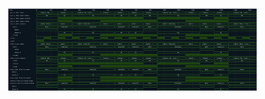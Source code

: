 

<p>
<svg viewBox="0 0 1750 580" xmlns="http://www.w3.org/2000/svg">
<defs>
<clipPath id="clip">
<rect height="580" width="1750" x="0" y="0"/>
</clipPath>
</defs>
<rect fill="#0B151D" height="580" stroke="darkblue" width="1750" x="0" y="0"/>
<line stroke="#333333" stroke-width="1" x1="200" x2="200" y1="0" y2="580"/>
<text clip-path="url(#clip)" dominant-baseline="middle" fill="#D4D4D4" font-family="monospace" font-size="10px" text-anchor="middle" x="200" y="10">
0
</text>
<line stroke="#333333" stroke-width="1" x1="300" x2="300" y1="0" y2="580"/>
<text clip-path="url(#clip)" dominant-baseline="middle" fill="#D4D4D4" font-family="monospace" font-size="10px" text-anchor="middle" x="300" y="10">
100
</text>
<line stroke="#333333" stroke-width="1" x1="400" x2="400" y1="0" y2="580"/>
<text clip-path="url(#clip)" dominant-baseline="middle" fill="#D4D4D4" font-family="monospace" font-size="10px" text-anchor="middle" x="400" y="10">
200
</text>
<line stroke="#333333" stroke-width="1" x1="500" x2="500" y1="0" y2="580"/>
<text clip-path="url(#clip)" dominant-baseline="middle" fill="#D4D4D4" font-family="monospace" font-size="10px" text-anchor="middle" x="500" y="10">
300
</text>
<line stroke="#333333" stroke-width="1" x1="600" x2="600" y1="0" y2="580"/>
<text clip-path="url(#clip)" dominant-baseline="middle" fill="#D4D4D4" font-family="monospace" font-size="10px" text-anchor="middle" x="600" y="10">
400
</text>
<line stroke="#333333" stroke-width="1" x1="700" x2="700" y1="0" y2="580"/>
<text clip-path="url(#clip)" dominant-baseline="middle" fill="#D4D4D4" font-family="monospace" font-size="10px" text-anchor="middle" x="700" y="10">
500
</text>
<line stroke="#333333" stroke-width="1" x1="800" x2="800" y1="0" y2="580"/>
<text clip-path="url(#clip)" dominant-baseline="middle" fill="#D4D4D4" font-family="monospace" font-size="10px" text-anchor="middle" x="800" y="10">
600
</text>
<line stroke="#333333" stroke-width="1" x1="900" x2="900" y1="0" y2="580"/>
<text clip-path="url(#clip)" dominant-baseline="middle" fill="#D4D4D4" font-family="monospace" font-size="10px" text-anchor="middle" x="900" y="10">
700
</text>
<line stroke="#333333" stroke-width="1" x1="1000" x2="1000" y1="0" y2="580"/>
<text clip-path="url(#clip)" dominant-baseline="middle" fill="#D4D4D4" font-family="monospace" font-size="10px" text-anchor="middle" x="1000" y="10">
800
</text>
<line stroke="#333333" stroke-width="1" x1="1100" x2="1100" y1="0" y2="580"/>
<text clip-path="url(#clip)" dominant-baseline="middle" fill="#D4D4D4" font-family="monospace" font-size="10px" text-anchor="middle" x="1100" y="10">
900
</text>
<line stroke="#333333" stroke-width="1" x1="1200" x2="1200" y1="0" y2="580"/>
<text clip-path="url(#clip)" dominant-baseline="middle" fill="#D4D4D4" font-family="monospace" font-size="10px" text-anchor="middle" x="1200" y="10">
1000
</text>
<line stroke="#333333" stroke-width="1" x1="1300" x2="1300" y1="0" y2="580"/>
<text clip-path="url(#clip)" dominant-baseline="middle" fill="#D4D4D4" font-family="monospace" font-size="10px" text-anchor="middle" x="1300" y="10">
1100
</text>
<line stroke="#333333" stroke-width="1" x1="1400" x2="1400" y1="0" y2="580"/>
<text clip-path="url(#clip)" dominant-baseline="middle" fill="#D4D4D4" font-family="monospace" font-size="10px" text-anchor="middle" x="1400" y="10">
1200
</text>
<line stroke="#333333" stroke-width="1" x1="1500" x2="1500" y1="0" y2="580"/>
<text clip-path="url(#clip)" dominant-baseline="middle" fill="#D4D4D4" font-family="monospace" font-size="10px" text-anchor="middle" x="1500" y="10">
1300
</text>
<line stroke="#333333" stroke-width="1" x1="1600" x2="1600" y1="0" y2="580"/>
<text clip-path="url(#clip)" dominant-baseline="middle" fill="#D4D4D4" font-family="monospace" font-size="10px" text-anchor="middle" x="1600" y="10">
1400
</text>
<line stroke="#333333" stroke-width="1" x1="1700" x2="1700" y1="0" y2="580"/>
<text clip-path="url(#clip)" dominant-baseline="middle" fill="#D4D4D4" font-family="monospace" font-size="10px" text-anchor="middle" x="1700" y="10">
1500
</text>
<text dominant-baseline="middle" fill="#D4D4D4" font-family="monospace" font-size="10px" text-anchor="start" x="3" y="10">
Time:
</text>
<text dominant-baseline="middle" fill="#D4D4D4" font-family="monospace" font-size="10px" text-anchor="start" x="3" xml:space="preserve" y="30">
.axi_2_rhdl.input
<title>top.axi_2_rhdl.input</title>
</text>
<path d="M 200 30 L 203 23 L 347 23 L 350 30 L 347 37 L 203 37 Z" fill="none" stroke="#56C126" stroke-width="1"/>
<text dominant-baseline="middle" fill="#D4D4D4" font-family="monospace" font-size="10px" text-anchor="middle" x="275" xml:space="preserve" y="30">
{tdata: 00, ...
<title>{tdata: 00, tvalid: 0, ready: 0}</title>
</text>
<path d="M 350 30 L 353 23 L 447 23 L 450 30 L 447 37 L 353 37 Z" fill="none" stroke="#56C126" stroke-width="1"/>
<text dominant-baseline="middle" fill="#D4D4D4" font-family="monospace" font-size="10px" text-anchor="middle" x="400" xml:space="preserve" y="30">
{tdata:...
<title>{tdata: 62, tvalid: 1, ready: 1}</title>
</text>
<path d="M 450 30 L 453 23 L 647 23 L 650 30 L 647 37 L 453 37 Z" fill="none" stroke="#56C126" stroke-width="1"/>
<text dominant-baseline="middle" fill="#D4D4D4" font-family="monospace" font-size="10px" text-anchor="middle" x="550" xml:space="preserve" y="30">
{tdata: 25, tvali...
<title>{tdata: 25, tvalid: 1, ready: 0}</title>
</text>
<path d="M 650 30 L 653 23 L 747 23 L 750 30 L 747 37 L 653 37 Z" fill="none" stroke="#56C126" stroke-width="1"/>
<text dominant-baseline="middle" fill="#D4D4D4" font-family="monospace" font-size="10px" text-anchor="middle" x="700" xml:space="preserve" y="30">
{tdata:...
<title>{tdata: 25, tvalid: 1, ready: 1}</title>
</text>
<path d="M 750 30 L 753 23 L 847 23 L 850 30 L 847 37 L 753 37 Z" fill="none" stroke="#56C126" stroke-width="1"/>
<text dominant-baseline="middle" fill="#D4D4D4" font-family="monospace" font-size="10px" text-anchor="middle" x="800" xml:space="preserve" y="30">
{tdata:...
<title>{tdata: 66, tvalid: 1, ready: 1}</title>
</text>
<path d="M 850 30 L 853 23 L 947 23 L 950 30 L 947 37 L 853 37 Z" fill="none" stroke="#56C126" stroke-width="1"/>
<text dominant-baseline="middle" fill="#D4D4D4" font-family="monospace" font-size="10px" text-anchor="middle" x="900" xml:space="preserve" y="30">
{tdata:...
<title>{tdata: 52, tvalid: 1, ready: 1}</title>
</text>
<path d="M 950 30 L 953 23 L 1047 23 L 1050 30 L 1047 37 L 953 37 Z" fill="none" stroke="#56C126" stroke-width="1"/>
<text dominant-baseline="middle" fill="#D4D4D4" font-family="monospace" font-size="10px" text-anchor="middle" x="1000" xml:space="preserve" y="30">
{tdata:...
<title>{tdata: 00, tvalid: 0, ready: 1}</title>
</text>
<path d="M 1050 30 L 1053 23 L 1247 23 L 1250 30 L 1247 37 L 1053 37 Z" fill="none" stroke="#56C126" stroke-width="1"/>
<text dominant-baseline="middle" fill="#D4D4D4" font-family="monospace" font-size="10px" text-anchor="middle" x="1150" xml:space="preserve" y="30">
{tdata: 8a, tvali...
<title>{tdata: 8a, tvalid: 1, ready: 0}</title>
</text>
<path d="M 1250 30 L 1253 23 L 1347 23 L 1350 30 L 1347 37 L 1253 37 Z" fill="none" stroke="#56C126" stroke-width="1"/>
<text dominant-baseline="middle" fill="#D4D4D4" font-family="monospace" font-size="10px" text-anchor="middle" x="1300" xml:space="preserve" y="30">
{tdata:...
<title>{tdata: 8a, tvalid: 1, ready: 1}</title>
</text>
<path d="M 1350 30 L 1353 23 L 1447 23 L 1450 30 L 1447 37 L 1353 37 Z" fill="none" stroke="#56C126" stroke-width="1"/>
<text dominant-baseline="middle" fill="#D4D4D4" font-family="monospace" font-size="10px" text-anchor="middle" x="1400" xml:space="preserve" y="30">
{tdata:...
<title>{tdata: 00, tvalid: 0, ready: 1}</title>
</text>
<path d="M 1450 30 L 1453 23 L 1547 23 L 1550 30 L 1547 37 L 1453 37 Z" fill="none" stroke="#56C126" stroke-width="1"/>
<text dominant-baseline="middle" fill="#D4D4D4" font-family="monospace" font-size="10px" text-anchor="middle" x="1500" xml:space="preserve" y="30">
{tdata:...
<title>{tdata: 11, tvalid: 1, ready: 1}</title>
</text>
<path d="M 1550 30 L 1553 23 L 1747 23 L 1750 30 L 1747 37 L 1553 37 Z" fill="none" stroke="#56C126" stroke-width="1"/>
<text dominant-baseline="middle" fill="#D4D4D4" font-family="monospace" font-size="10px" text-anchor="middle" x="1650" xml:space="preserve" y="30">
{tdata: 00, tvali...
<title>{tdata: 00, tvalid: 0, ready: 0}</title>
</text>
<text dominant-baseline="middle" fill="#D4D4D4" font-family="monospace" font-size="10px" text-anchor="start" x="3" xml:space="preserve" y="50">
.axi_2_rhdl.input.tdata
<title>top.axi_2_rhdl.input.tdata</title>
</text>
<path d="M 200 50 L 203 43 L 347 43 L 350 50 L 347 57 L 203 57 Z" fill="none" stroke="#56C126" stroke-width="1"/>
<text dominant-baseline="middle" fill="#D4D4D4" font-family="monospace" font-size="10px" text-anchor="middle" x="275" xml:space="preserve" y="50">
00
<title>00</title>
</text>
<path d="M 350 50 L 353 43 L 447 43 L 450 50 L 447 57 L 353 57 Z" fill="none" stroke="#56C126" stroke-width="1"/>
<text dominant-baseline="middle" fill="#D4D4D4" font-family="monospace" font-size="10px" text-anchor="middle" x="400" xml:space="preserve" y="50">
62
<title>62</title>
</text>
<path d="M 450 50 L 453 43 L 747 43 L 750 50 L 747 57 L 453 57 Z" fill="none" stroke="#56C126" stroke-width="1"/>
<text dominant-baseline="middle" fill="#D4D4D4" font-family="monospace" font-size="10px" text-anchor="middle" x="600" xml:space="preserve" y="50">
25
<title>25</title>
</text>
<path d="M 750 50 L 753 43 L 847 43 L 850 50 L 847 57 L 753 57 Z" fill="none" stroke="#56C126" stroke-width="1"/>
<text dominant-baseline="middle" fill="#D4D4D4" font-family="monospace" font-size="10px" text-anchor="middle" x="800" xml:space="preserve" y="50">
66
<title>66</title>
</text>
<path d="M 850 50 L 853 43 L 947 43 L 950 50 L 947 57 L 853 57 Z" fill="none" stroke="#56C126" stroke-width="1"/>
<text dominant-baseline="middle" fill="#D4D4D4" font-family="monospace" font-size="10px" text-anchor="middle" x="900" xml:space="preserve" y="50">
52
<title>52</title>
</text>
<path d="M 950 50 L 953 43 L 1047 43 L 1050 50 L 1047 57 L 953 57 Z" fill="none" stroke="#56C126" stroke-width="1"/>
<text dominant-baseline="middle" fill="#D4D4D4" font-family="monospace" font-size="10px" text-anchor="middle" x="1000" xml:space="preserve" y="50">
00
<title>00</title>
</text>
<path d="M 1050 50 L 1053 43 L 1347 43 L 1350 50 L 1347 57 L 1053 57 Z" fill="none" stroke="#56C126" stroke-width="1"/>
<text dominant-baseline="middle" fill="#D4D4D4" font-family="monospace" font-size="10px" text-anchor="middle" x="1200" xml:space="preserve" y="50">
8a
<title>8a</title>
</text>
<path d="M 1350 50 L 1353 43 L 1447 43 L 1450 50 L 1447 57 L 1353 57 Z" fill="none" stroke="#56C126" stroke-width="1"/>
<text dominant-baseline="middle" fill="#D4D4D4" font-family="monospace" font-size="10px" text-anchor="middle" x="1400" xml:space="preserve" y="50">
00
<title>00</title>
</text>
<path d="M 1450 50 L 1453 43 L 1547 43 L 1550 50 L 1547 57 L 1453 57 Z" fill="none" stroke="#56C126" stroke-width="1"/>
<text dominant-baseline="middle" fill="#D4D4D4" font-family="monospace" font-size="10px" text-anchor="middle" x="1500" xml:space="preserve" y="50">
11
<title>11</title>
</text>
<path d="M 1550 50 L 1553 43 L 1747 43 L 1750 50 L 1747 57 L 1553 57 Z" fill="none" stroke="#56C126" stroke-width="1"/>
<text dominant-baseline="middle" fill="#D4D4D4" font-family="monospace" font-size="10px" text-anchor="middle" x="1650" xml:space="preserve" y="50">
00
<title>00</title>
</text>
<text dominant-baseline="middle" fill="#D4D4D4" font-family="monospace" font-size="10px" text-anchor="start" x="3" xml:space="preserve" y="70">
.axi_2_rhdl.input.tvalid
<title>top.axi_2_rhdl.input.tvalid</title>
</text>
<path d="M 200 70 L 200 77 L 350 77 L 350 70" fill="none" stroke="#56C126" stroke-width="1"/>
<rect fill="#1C400C" height="14" stroke="none" width="598" x="351" y="63"/>
<path d="M 350 70 L 350 63 L 950 63 L 950 70" fill="none" stroke="#56C126" stroke-width="1"/>
<path d="M 950 70 L 950 77 L 1050 77 L 1050 70" fill="none" stroke="#56C126" stroke-width="1"/>
<rect fill="#1C400C" height="14" stroke="none" width="298" x="1051" y="63"/>
<path d="M 1050 70 L 1050 63 L 1350 63 L 1350 70" fill="none" stroke="#56C126" stroke-width="1"/>
<path d="M 1350 70 L 1350 77 L 1450 77 L 1450 70" fill="none" stroke="#56C126" stroke-width="1"/>
<rect fill="#1C400C" height="14" stroke="none" width="98" x="1451" y="63"/>
<path d="M 1450 70 L 1450 63 L 1550 63 L 1550 70" fill="none" stroke="#56C126" stroke-width="1"/>
<path d="M 1550 70 L 1550 77 L 1750 77 L 1750 70" fill="none" stroke="#56C126" stroke-width="1"/>
<text dominant-baseline="middle" fill="#D4D4D4" font-family="monospace" font-size="10px" text-anchor="start" x="3" xml:space="preserve" y="90">
.axi_2_rhdl.input.ready
<title>top.axi_2_rhdl.input.ready</title>
</text>
<path d="M 200 90 L 200 97 L 350 97 L 350 90" fill="none" stroke="#56C126" stroke-width="1"/>
<rect fill="#1C400C" height="14" stroke="none" width="98" x="351" y="83"/>
<path d="M 350 90 L 350 83 L 450 83 L 450 90" fill="none" stroke="#56C126" stroke-width="1"/>
<path d="M 450 90 L 450 97 L 650 97 L 650 90" fill="none" stroke="#56C126" stroke-width="1"/>
<rect fill="#1C400C" height="14" stroke="none" width="398" x="651" y="83"/>
<path d="M 650 90 L 650 83 L 1050 83 L 1050 90" fill="none" stroke="#56C126" stroke-width="1"/>
<path d="M 1050 90 L 1050 97 L 1250 97 L 1250 90" fill="none" stroke="#56C126" stroke-width="1"/>
<rect fill="#1C400C" height="14" stroke="none" width="298" x="1251" y="83"/>
<path d="M 1250 90 L 1250 83 L 1550 83 L 1550 90" fill="none" stroke="#56C126" stroke-width="1"/>
<path d="M 1550 90 L 1550 97 L 1750 97 L 1750 90" fill="none" stroke="#56C126" stroke-width="1"/>
<text dominant-baseline="middle" fill="#D4D4D4" font-family="monospace" font-size="10px" text-anchor="start" x="3" xml:space="preserve" y="110">
.axi_2_rhdl.outputs
<title>top.axi_2_rhdl.outputs</title>
</text>
<path d="M 200 110 L 203 103 L 347 103 L 350 110 L 347 117 L 203 117 Z" fill="none" stroke="#56C126" stroke-width="1"/>
<text dominant-baseline="middle" fill="#D4D4D4" font-family="monospace" font-size="10px" text-anchor="middle" x="275" xml:space="preserve" y="110">
{data: None,...
<title>{data: None, tready: 0}</title>
</text>
<path d="M 350 110 L 353 103 L 447 103 L 450 110 L 447 117 L 353 117 Z" fill="none" stroke="#56C126" stroke-width="1"/>
<text dominant-baseline="middle" fill="#D4D4D4" font-family="monospace" font-size="10px" text-anchor="middle" x="400" xml:space="preserve" y="110">
{data: ...
<title>{data: Some(62), tready: 1}</title>
</text>
<path d="M 450 110 L 453 103 L 647 103 L 650 110 L 647 117 L 453 117 Z" fill="none" stroke="#56C126" stroke-width="1"/>
<text dominant-baseline="middle" fill="#D4D4D4" font-family="monospace" font-size="10px" text-anchor="middle" x="550" xml:space="preserve" y="110">
{data: Some(25), ...
<title>{data: Some(25), tready: 0}</title>
</text>
<path d="M 650 110 L 653 103 L 747 103 L 750 110 L 747 117 L 653 117 Z" fill="none" stroke="#56C126" stroke-width="1"/>
<text dominant-baseline="middle" fill="#D4D4D4" font-family="monospace" font-size="10px" text-anchor="middle" x="700" xml:space="preserve" y="110">
{data: ...
<title>{data: Some(25), tready: 1}</title>
</text>
<path d="M 750 110 L 753 103 L 847 103 L 850 110 L 847 117 L 753 117 Z" fill="none" stroke="#56C126" stroke-width="1"/>
<text dominant-baseline="middle" fill="#D4D4D4" font-family="monospace" font-size="10px" text-anchor="middle" x="800" xml:space="preserve" y="110">
{data: ...
<title>{data: Some(66), tready: 1}</title>
</text>
<path d="M 850 110 L 853 103 L 947 103 L 950 110 L 947 117 L 853 117 Z" fill="none" stroke="#56C126" stroke-width="1"/>
<text dominant-baseline="middle" fill="#D4D4D4" font-family="monospace" font-size="10px" text-anchor="middle" x="900" xml:space="preserve" y="110">
{data: ...
<title>{data: Some(52), tready: 1}</title>
</text>
<path d="M 950 110 L 953 103 L 1047 103 L 1050 110 L 1047 117 L 953 117 Z" fill="none" stroke="#56C126" stroke-width="1"/>
<text dominant-baseline="middle" fill="#D4D4D4" font-family="monospace" font-size="10px" text-anchor="middle" x="1000" xml:space="preserve" y="110">
{data: ...
<title>{data: None, tready: 1}</title>
</text>
<path d="M 1050 110 L 1053 103 L 1247 103 L 1250 110 L 1247 117 L 1053 117 Z" fill="none" stroke="#56C126" stroke-width="1"/>
<text dominant-baseline="middle" fill="#D4D4D4" font-family="monospace" font-size="10px" text-anchor="middle" x="1150" xml:space="preserve" y="110">
{data: Some(8a), ...
<title>{data: Some(8a), tready: 0}</title>
</text>
<path d="M 1250 110 L 1253 103 L 1347 103 L 1350 110 L 1347 117 L 1253 117 Z" fill="none" stroke="#56C126" stroke-width="1"/>
<text dominant-baseline="middle" fill="#D4D4D4" font-family="monospace" font-size="10px" text-anchor="middle" x="1300" xml:space="preserve" y="110">
{data: ...
<title>{data: Some(8a), tready: 1}</title>
</text>
<path d="M 1350 110 L 1353 103 L 1447 103 L 1450 110 L 1447 117 L 1353 117 Z" fill="none" stroke="#56C126" stroke-width="1"/>
<text dominant-baseline="middle" fill="#D4D4D4" font-family="monospace" font-size="10px" text-anchor="middle" x="1400" xml:space="preserve" y="110">
{data: ...
<title>{data: None, tready: 1}</title>
</text>
<path d="M 1450 110 L 1453 103 L 1547 103 L 1550 110 L 1547 117 L 1453 117 Z" fill="none" stroke="#56C126" stroke-width="1"/>
<text dominant-baseline="middle" fill="#D4D4D4" font-family="monospace" font-size="10px" text-anchor="middle" x="1500" xml:space="preserve" y="110">
{data: ...
<title>{data: Some(11), tready: 1}</title>
</text>
<path d="M 1550 110 L 1553 103 L 1747 103 L 1750 110 L 1747 117 L 1553 117 Z" fill="none" stroke="#56C126" stroke-width="1"/>
<text dominant-baseline="middle" fill="#D4D4D4" font-family="monospace" font-size="10px" text-anchor="middle" x="1650" xml:space="preserve" y="110">
{data: None, trea...
<title>{data: None, tready: 0}</title>
</text>
<text dominant-baseline="middle" fill="#D4D4D4" font-family="monospace" font-size="10px" text-anchor="start" x="3" xml:space="preserve" y="130">
   .data
<title>top.axi_2_rhdl.outputs.data</title>
</text>
<path d="M 200 130 L 203 123 L 347 123 L 350 130 L 347 137 L 203 137 Z" fill="none" stroke="#56C126" stroke-width="1"/>
<text dominant-baseline="middle" fill="#D4D4D4" font-family="monospace" font-size="10px" text-anchor="middle" x="275" xml:space="preserve" y="130">
None
<title>None</title>
</text>
<path d="M 350 130 L 353 123 L 447 123 L 450 130 L 447 137 L 353 137 Z" fill="none" stroke="#56C126" stroke-width="1"/>
<text dominant-baseline="middle" fill="#D4D4D4" font-family="monospace" font-size="10px" text-anchor="middle" x="400" xml:space="preserve" y="130">
Some(62)
<title>Some(62)</title>
</text>
<path d="M 450 130 L 453 123 L 747 123 L 750 130 L 747 137 L 453 137 Z" fill="none" stroke="#56C126" stroke-width="1"/>
<text dominant-baseline="middle" fill="#D4D4D4" font-family="monospace" font-size="10px" text-anchor="middle" x="600" xml:space="preserve" y="130">
Some(25)
<title>Some(25)</title>
</text>
<path d="M 750 130 L 753 123 L 847 123 L 850 130 L 847 137 L 753 137 Z" fill="none" stroke="#56C126" stroke-width="1"/>
<text dominant-baseline="middle" fill="#D4D4D4" font-family="monospace" font-size="10px" text-anchor="middle" x="800" xml:space="preserve" y="130">
Some(66)
<title>Some(66)</title>
</text>
<path d="M 850 130 L 853 123 L 947 123 L 950 130 L 947 137 L 853 137 Z" fill="none" stroke="#56C126" stroke-width="1"/>
<text dominant-baseline="middle" fill="#D4D4D4" font-family="monospace" font-size="10px" text-anchor="middle" x="900" xml:space="preserve" y="130">
Some(52)
<title>Some(52)</title>
</text>
<path d="M 950 130 L 953 123 L 1047 123 L 1050 130 L 1047 137 L 953 137 Z" fill="none" stroke="#56C126" stroke-width="1"/>
<text dominant-baseline="middle" fill="#D4D4D4" font-family="monospace" font-size="10px" text-anchor="middle" x="1000" xml:space="preserve" y="130">
None
<title>None</title>
</text>
<path d="M 1050 130 L 1053 123 L 1347 123 L 1350 130 L 1347 137 L 1053 137 Z" fill="none" stroke="#56C126" stroke-width="1"/>
<text dominant-baseline="middle" fill="#D4D4D4" font-family="monospace" font-size="10px" text-anchor="middle" x="1200" xml:space="preserve" y="130">
Some(8a)
<title>Some(8a)</title>
</text>
<path d="M 1350 130 L 1353 123 L 1447 123 L 1450 130 L 1447 137 L 1353 137 Z" fill="none" stroke="#56C126" stroke-width="1"/>
<text dominant-baseline="middle" fill="#D4D4D4" font-family="monospace" font-size="10px" text-anchor="middle" x="1400" xml:space="preserve" y="130">
None
<title>None</title>
</text>
<path d="M 1450 130 L 1453 123 L 1547 123 L 1550 130 L 1547 137 L 1453 137 Z" fill="none" stroke="#56C126" stroke-width="1"/>
<text dominant-baseline="middle" fill="#D4D4D4" font-family="monospace" font-size="10px" text-anchor="middle" x="1500" xml:space="preserve" y="130">
Some(11)
<title>Some(11)</title>
</text>
<path d="M 1550 130 L 1553 123 L 1747 123 L 1750 130 L 1747 137 L 1553 137 Z" fill="none" stroke="#56C126" stroke-width="1"/>
<text dominant-baseline="middle" fill="#D4D4D4" font-family="monospace" font-size="10px" text-anchor="middle" x="1650" xml:space="preserve" y="130">
None
<title>None</title>
</text>
<text dominant-baseline="middle" fill="#D4D4D4" font-family="monospace" font-size="10px" text-anchor="start" x="3" xml:space="preserve" y="150">
      #None
<title>top.axi_2_rhdl.outputs.data#None</title>
</text>
<path d="M 200 150 L 203 143 L 347 143 L 350 150 L 347 157 L 203 157 Z" fill="none" stroke="#56C126" stroke-width="1"/>
<text dominant-baseline="middle" fill="#D4D4D4" font-family="monospace" font-size="10px" text-anchor="middle" x="275" xml:space="preserve" y="150">

<title></title>
</text>
<path d="M 950 150 L 953 143 L 1047 143 L 1050 150 L 1047 157 L 953 157 Z" fill="none" stroke="#56C126" stroke-width="1"/>
<text dominant-baseline="middle" fill="#D4D4D4" font-family="monospace" font-size="10px" text-anchor="middle" x="1000" xml:space="preserve" y="150">

<title></title>
</text>
<path d="M 1350 150 L 1353 143 L 1447 143 L 1450 150 L 1447 157 L 1353 157 Z" fill="none" stroke="#56C126" stroke-width="1"/>
<text dominant-baseline="middle" fill="#D4D4D4" font-family="monospace" font-size="10px" text-anchor="middle" x="1400" xml:space="preserve" y="150">

<title></title>
</text>
<path d="M 1550 150 L 1553 143 L 1747 143 L 1750 150 L 1747 157 L 1553 157 Z" fill="none" stroke="#56C126" stroke-width="1"/>
<text dominant-baseline="middle" fill="#D4D4D4" font-family="monospace" font-size="10px" text-anchor="middle" x="1650" xml:space="preserve" y="150">

<title></title>
</text>
<text dominant-baseline="middle" fill="#D4D4D4" font-family="monospace" font-size="10px" text-anchor="start" x="3" xml:space="preserve" y="170">
      #Some.0
<title>top.axi_2_rhdl.outputs.data#Some.0</title>
</text>
<path d="M 350 170 L 353 163 L 447 163 L 450 170 L 447 177 L 353 177 Z" fill="none" stroke="#56C126" stroke-width="1"/>
<text dominant-baseline="middle" fill="#D4D4D4" font-family="monospace" font-size="10px" text-anchor="middle" x="400" xml:space="preserve" y="170">
62
<title>62</title>
</text>
<path d="M 450 170 L 453 163 L 747 163 L 750 170 L 747 177 L 453 177 Z" fill="none" stroke="#56C126" stroke-width="1"/>
<text dominant-baseline="middle" fill="#D4D4D4" font-family="monospace" font-size="10px" text-anchor="middle" x="600" xml:space="preserve" y="170">
25
<title>25</title>
</text>
<path d="M 750 170 L 753 163 L 847 163 L 850 170 L 847 177 L 753 177 Z" fill="none" stroke="#56C126" stroke-width="1"/>
<text dominant-baseline="middle" fill="#D4D4D4" font-family="monospace" font-size="10px" text-anchor="middle" x="800" xml:space="preserve" y="170">
66
<title>66</title>
</text>
<path d="M 850 170 L 853 163 L 947 163 L 950 170 L 947 177 L 853 177 Z" fill="none" stroke="#56C126" stroke-width="1"/>
<text dominant-baseline="middle" fill="#D4D4D4" font-family="monospace" font-size="10px" text-anchor="middle" x="900" xml:space="preserve" y="170">
52
<title>52</title>
</text>
<path d="M 1050 170 L 1053 163 L 1347 163 L 1350 170 L 1347 177 L 1053 177 Z" fill="none" stroke="#56C126" stroke-width="1"/>
<text dominant-baseline="middle" fill="#D4D4D4" font-family="monospace" font-size="10px" text-anchor="middle" x="1200" xml:space="preserve" y="170">
8a
<title>8a</title>
</text>
<path d="M 1450 170 L 1453 163 L 1547 163 L 1550 170 L 1547 177 L 1453 177 Z" fill="none" stroke="#56C126" stroke-width="1"/>
<text dominant-baseline="middle" fill="#D4D4D4" font-family="monospace" font-size="10px" text-anchor="middle" x="1500" xml:space="preserve" y="170">
11
<title>11</title>
</text>
<text dominant-baseline="middle" fill="#D4D4D4" font-family="monospace" font-size="10px" text-anchor="start" x="3" xml:space="preserve" y="190">
   .tready
<title>top.axi_2_rhdl.outputs.tready</title>
</text>
<path d="M 200 190 L 200 197 L 350 197 L 350 190" fill="none" stroke="#56C126" stroke-width="1"/>
<rect fill="#1C400C" height="14" stroke="none" width="98" x="351" y="183"/>
<path d="M 350 190 L 350 183 L 450 183 L 450 190" fill="none" stroke="#56C126" stroke-width="1"/>
<path d="M 450 190 L 450 197 L 650 197 L 650 190" fill="none" stroke="#56C126" stroke-width="1"/>
<rect fill="#1C400C" height="14" stroke="none" width="398" x="651" y="183"/>
<path d="M 650 190 L 650 183 L 1050 183 L 1050 190" fill="none" stroke="#56C126" stroke-width="1"/>
<path d="M 1050 190 L 1050 197 L 1250 197 L 1250 190" fill="none" stroke="#56C126" stroke-width="1"/>
<rect fill="#1C400C" height="14" stroke="none" width="298" x="1251" y="183"/>
<path d="M 1250 190 L 1250 183 L 1550 183 L 1550 190" fill="none" stroke="#56C126" stroke-width="1"/>
<path d="M 1550 190 L 1550 197 L 1750 197 L 1750 190" fill="none" stroke="#56C126" stroke-width="1"/>
<text dominant-baseline="middle" fill="#D4D4D4" font-family="monospace" font-size="10px" text-anchor="start" x="3" xml:space="preserve" y="210">
.clock
<title>top.clock</title>
</text>
<path d="M 200 210 L 200 217 L 250 217 L 250 210" fill="none" stroke="#56C126" stroke-width="1"/>
<rect fill="#1C400C" height="14" stroke="none" width="48" x="251" y="203"/>
<path d="M 250 210 L 250 203 L 300 203 L 300 210" fill="none" stroke="#56C126" stroke-width="1"/>
<path d="M 300 210 L 300 217 L 350 217 L 350 210" fill="none" stroke="#56C126" stroke-width="1"/>
<rect fill="#1C400C" height="14" stroke="none" width="48" x="351" y="203"/>
<path d="M 350 210 L 350 203 L 400 203 L 400 210" fill="none" stroke="#56C126" stroke-width="1"/>
<path d="M 400 210 L 400 217 L 450 217 L 450 210" fill="none" stroke="#56C126" stroke-width="1"/>
<rect fill="#1C400C" height="14" stroke="none" width="48" x="451" y="203"/>
<path d="M 450 210 L 450 203 L 500 203 L 500 210" fill="none" stroke="#56C126" stroke-width="1"/>
<path d="M 500 210 L 500 217 L 550 217 L 550 210" fill="none" stroke="#56C126" stroke-width="1"/>
<rect fill="#1C400C" height="14" stroke="none" width="48" x="551" y="203"/>
<path d="M 550 210 L 550 203 L 600 203 L 600 210" fill="none" stroke="#56C126" stroke-width="1"/>
<path d="M 600 210 L 600 217 L 650 217 L 650 210" fill="none" stroke="#56C126" stroke-width="1"/>
<rect fill="#1C400C" height="14" stroke="none" width="48" x="651" y="203"/>
<path d="M 650 210 L 650 203 L 700 203 L 700 210" fill="none" stroke="#56C126" stroke-width="1"/>
<path d="M 700 210 L 700 217 L 750 217 L 750 210" fill="none" stroke="#56C126" stroke-width="1"/>
<rect fill="#1C400C" height="14" stroke="none" width="48" x="751" y="203"/>
<path d="M 750 210 L 750 203 L 800 203 L 800 210" fill="none" stroke="#56C126" stroke-width="1"/>
<path d="M 800 210 L 800 217 L 850 217 L 850 210" fill="none" stroke="#56C126" stroke-width="1"/>
<rect fill="#1C400C" height="14" stroke="none" width="48" x="851" y="203"/>
<path d="M 850 210 L 850 203 L 900 203 L 900 210" fill="none" stroke="#56C126" stroke-width="1"/>
<path d="M 900 210 L 900 217 L 950 217 L 950 210" fill="none" stroke="#56C126" stroke-width="1"/>
<rect fill="#1C400C" height="14" stroke="none" width="48" x="951" y="203"/>
<path d="M 950 210 L 950 203 L 1000 203 L 1000 210" fill="none" stroke="#56C126" stroke-width="1"/>
<path d="M 1000 210 L 1000 217 L 1050 217 L 1050 210" fill="none" stroke="#56C126" stroke-width="1"/>
<rect fill="#1C400C" height="14" stroke="none" width="48" x="1051" y="203"/>
<path d="M 1050 210 L 1050 203 L 1100 203 L 1100 210" fill="none" stroke="#56C126" stroke-width="1"/>
<path d="M 1100 210 L 1100 217 L 1150 217 L 1150 210" fill="none" stroke="#56C126" stroke-width="1"/>
<rect fill="#1C400C" height="14" stroke="none" width="48" x="1151" y="203"/>
<path d="M 1150 210 L 1150 203 L 1200 203 L 1200 210" fill="none" stroke="#56C126" stroke-width="1"/>
<path d="M 1200 210 L 1200 217 L 1250 217 L 1250 210" fill="none" stroke="#56C126" stroke-width="1"/>
<rect fill="#1C400C" height="14" stroke="none" width="48" x="1251" y="203"/>
<path d="M 1250 210 L 1250 203 L 1300 203 L 1300 210" fill="none" stroke="#56C126" stroke-width="1"/>
<path d="M 1300 210 L 1300 217 L 1350 217 L 1350 210" fill="none" stroke="#56C126" stroke-width="1"/>
<rect fill="#1C400C" height="14" stroke="none" width="48" x="1351" y="203"/>
<path d="M 1350 210 L 1350 203 L 1400 203 L 1400 210" fill="none" stroke="#56C126" stroke-width="1"/>
<path d="M 1400 210 L 1400 217 L 1450 217 L 1450 210" fill="none" stroke="#56C126" stroke-width="1"/>
<rect fill="#1C400C" height="14" stroke="none" width="48" x="1451" y="203"/>
<path d="M 1450 210 L 1450 203 L 1500 203 L 1500 210" fill="none" stroke="#56C126" stroke-width="1"/>
<path d="M 1500 210 L 1500 217 L 1550 217 L 1550 210" fill="none" stroke="#56C126" stroke-width="1"/>
<rect fill="#1C400C" height="14" stroke="none" width="48" x="1551" y="203"/>
<path d="M 1550 210 L 1550 203 L 1600 203 L 1600 210" fill="none" stroke="#56C126" stroke-width="1"/>
<path d="M 1600 210 L 1600 217 L 1650 217 L 1650 210" fill="none" stroke="#56C126" stroke-width="1"/>
<rect fill="#1C400C" height="14" stroke="none" width="48" x="1651" y="203"/>
<path d="M 1650 210 L 1650 203 L 1700 203 L 1700 210" fill="none" stroke="#56C126" stroke-width="1"/>
<path d="M 1700 210 L 1700 217 L 1750 217 L 1750 210" fill="none" stroke="#56C126" stroke-width="1"/>
<text dominant-baseline="middle" fill="#D4D4D4" font-family="monospace" font-size="10px" text-anchor="start" x="3" xml:space="preserve" y="230">
.reset
<title>top.reset</title>
</text>
<rect fill="#1C400C" height="14" stroke="none" width="49" x="201" y="223"/>
<path d="M 200 230 L 200 223 L 251 223 L 251 230" fill="none" stroke="#56C126" stroke-width="1"/>
<path d="M 251 230 L 251 237 L 1750 237 L 1750 230" fill="none" stroke="#56C126" stroke-width="1"/>
<text dominant-baseline="middle" fill="#D4D4D4" font-family="monospace" font-size="10px" text-anchor="start" x="3" xml:space="preserve" y="250">
.rhdl_2_axi.input
<title>top.rhdl_2_axi.input</title>
</text>
<path d="M 200 250 L 203 243 L 347 243 L 350 250 L 347 257 L 203 257 Z" fill="none" stroke="#56C126" stroke-width="1"/>
<text dominant-baseline="middle" fill="#D4D4D4" font-family="monospace" font-size="10px" text-anchor="middle" x="275" xml:space="preserve" y="250">
{data: None,...
<title>{data: None, tready: 0}</title>
</text>
<path d="M 350 250 L 353 243 L 447 243 L 450 250 L 447 257 L 353 257 Z" fill="none" stroke="#56C126" stroke-width="1"/>
<text dominant-baseline="middle" fill="#D4D4D4" font-family="monospace" font-size="10px" text-anchor="middle" x="400" xml:space="preserve" y="250">
{data: ...
<title>{data: Some(62), tready: 1}</title>
</text>
<path d="M 450 250 L 453 243 L 647 243 L 650 250 L 647 257 L 453 257 Z" fill="none" stroke="#56C126" stroke-width="1"/>
<text dominant-baseline="middle" fill="#D4D4D4" font-family="monospace" font-size="10px" text-anchor="middle" x="550" xml:space="preserve" y="250">
{data: Some(25), ...
<title>{data: Some(25), tready: 0}</title>
</text>
<path d="M 650 250 L 653 243 L 747 243 L 750 250 L 747 257 L 653 257 Z" fill="none" stroke="#56C126" stroke-width="1"/>
<text dominant-baseline="middle" fill="#D4D4D4" font-family="monospace" font-size="10px" text-anchor="middle" x="700" xml:space="preserve" y="250">
{data: ...
<title>{data: Some(25), tready: 1}</title>
</text>
<path d="M 750 250 L 753 243 L 847 243 L 850 250 L 847 257 L 753 257 Z" fill="none" stroke="#56C126" stroke-width="1"/>
<text dominant-baseline="middle" fill="#D4D4D4" font-family="monospace" font-size="10px" text-anchor="middle" x="800" xml:space="preserve" y="250">
{data: ...
<title>{data: Some(66), tready: 1}</title>
</text>
<path d="M 850 250 L 853 243 L 947 243 L 950 250 L 947 257 L 853 257 Z" fill="none" stroke="#56C126" stroke-width="1"/>
<text dominant-baseline="middle" fill="#D4D4D4" font-family="monospace" font-size="10px" text-anchor="middle" x="900" xml:space="preserve" y="250">
{data: ...
<title>{data: Some(52), tready: 1}</title>
</text>
<path d="M 950 250 L 953 243 L 1047 243 L 1050 250 L 1047 257 L 953 257 Z" fill="none" stroke="#56C126" stroke-width="1"/>
<text dominant-baseline="middle" fill="#D4D4D4" font-family="monospace" font-size="10px" text-anchor="middle" x="1000" xml:space="preserve" y="250">
{data: ...
<title>{data: None, tready: 1}</title>
</text>
<path d="M 1050 250 L 1053 243 L 1247 243 L 1250 250 L 1247 257 L 1053 257 Z" fill="none" stroke="#56C126" stroke-width="1"/>
<text dominant-baseline="middle" fill="#D4D4D4" font-family="monospace" font-size="10px" text-anchor="middle" x="1150" xml:space="preserve" y="250">
{data: Some(8a), ...
<title>{data: Some(8a), tready: 0}</title>
</text>
<path d="M 1250 250 L 1253 243 L 1347 243 L 1350 250 L 1347 257 L 1253 257 Z" fill="none" stroke="#56C126" stroke-width="1"/>
<text dominant-baseline="middle" fill="#D4D4D4" font-family="monospace" font-size="10px" text-anchor="middle" x="1300" xml:space="preserve" y="250">
{data: ...
<title>{data: Some(8a), tready: 1}</title>
</text>
<path d="M 1350 250 L 1353 243 L 1447 243 L 1450 250 L 1447 257 L 1353 257 Z" fill="none" stroke="#56C126" stroke-width="1"/>
<text dominant-baseline="middle" fill="#D4D4D4" font-family="monospace" font-size="10px" text-anchor="middle" x="1400" xml:space="preserve" y="250">
{data: ...
<title>{data: None, tready: 1}</title>
</text>
<path d="M 1450 250 L 1453 243 L 1547 243 L 1550 250 L 1547 257 L 1453 257 Z" fill="none" stroke="#56C126" stroke-width="1"/>
<text dominant-baseline="middle" fill="#D4D4D4" font-family="monospace" font-size="10px" text-anchor="middle" x="1500" xml:space="preserve" y="250">
{data: ...
<title>{data: Some(11), tready: 1}</title>
</text>
<path d="M 1550 250 L 1553 243 L 1747 243 L 1750 250 L 1747 257 L 1553 257 Z" fill="none" stroke="#56C126" stroke-width="1"/>
<text dominant-baseline="middle" fill="#D4D4D4" font-family="monospace" font-size="10px" text-anchor="middle" x="1650" xml:space="preserve" y="250">
{data: None, trea...
<title>{data: None, tready: 0}</title>
</text>
<text dominant-baseline="middle" fill="#D4D4D4" font-family="monospace" font-size="10px" text-anchor="start" x="3" xml:space="preserve" y="270">
   .data
<title>top.rhdl_2_axi.input.data</title>
</text>
<path d="M 200 270 L 203 263 L 347 263 L 350 270 L 347 277 L 203 277 Z" fill="none" stroke="#56C126" stroke-width="1"/>
<text dominant-baseline="middle" fill="#D4D4D4" font-family="monospace" font-size="10px" text-anchor="middle" x="275" xml:space="preserve" y="270">
None
<title>None</title>
</text>
<path d="M 350 270 L 353 263 L 447 263 L 450 270 L 447 277 L 353 277 Z" fill="none" stroke="#56C126" stroke-width="1"/>
<text dominant-baseline="middle" fill="#D4D4D4" font-family="monospace" font-size="10px" text-anchor="middle" x="400" xml:space="preserve" y="270">
Some(62)
<title>Some(62)</title>
</text>
<path d="M 450 270 L 453 263 L 747 263 L 750 270 L 747 277 L 453 277 Z" fill="none" stroke="#56C126" stroke-width="1"/>
<text dominant-baseline="middle" fill="#D4D4D4" font-family="monospace" font-size="10px" text-anchor="middle" x="600" xml:space="preserve" y="270">
Some(25)
<title>Some(25)</title>
</text>
<path d="M 750 270 L 753 263 L 847 263 L 850 270 L 847 277 L 753 277 Z" fill="none" stroke="#56C126" stroke-width="1"/>
<text dominant-baseline="middle" fill="#D4D4D4" font-family="monospace" font-size="10px" text-anchor="middle" x="800" xml:space="preserve" y="270">
Some(66)
<title>Some(66)</title>
</text>
<path d="M 850 270 L 853 263 L 947 263 L 950 270 L 947 277 L 853 277 Z" fill="none" stroke="#56C126" stroke-width="1"/>
<text dominant-baseline="middle" fill="#D4D4D4" font-family="monospace" font-size="10px" text-anchor="middle" x="900" xml:space="preserve" y="270">
Some(52)
<title>Some(52)</title>
</text>
<path d="M 950 270 L 953 263 L 1047 263 L 1050 270 L 1047 277 L 953 277 Z" fill="none" stroke="#56C126" stroke-width="1"/>
<text dominant-baseline="middle" fill="#D4D4D4" font-family="monospace" font-size="10px" text-anchor="middle" x="1000" xml:space="preserve" y="270">
None
<title>None</title>
</text>
<path d="M 1050 270 L 1053 263 L 1347 263 L 1350 270 L 1347 277 L 1053 277 Z" fill="none" stroke="#56C126" stroke-width="1"/>
<text dominant-baseline="middle" fill="#D4D4D4" font-family="monospace" font-size="10px" text-anchor="middle" x="1200" xml:space="preserve" y="270">
Some(8a)
<title>Some(8a)</title>
</text>
<path d="M 1350 270 L 1353 263 L 1447 263 L 1450 270 L 1447 277 L 1353 277 Z" fill="none" stroke="#56C126" stroke-width="1"/>
<text dominant-baseline="middle" fill="#D4D4D4" font-family="monospace" font-size="10px" text-anchor="middle" x="1400" xml:space="preserve" y="270">
None
<title>None</title>
</text>
<path d="M 1450 270 L 1453 263 L 1547 263 L 1550 270 L 1547 277 L 1453 277 Z" fill="none" stroke="#56C126" stroke-width="1"/>
<text dominant-baseline="middle" fill="#D4D4D4" font-family="monospace" font-size="10px" text-anchor="middle" x="1500" xml:space="preserve" y="270">
Some(11)
<title>Some(11)</title>
</text>
<path d="M 1550 270 L 1553 263 L 1747 263 L 1750 270 L 1747 277 L 1553 277 Z" fill="none" stroke="#56C126" stroke-width="1"/>
<text dominant-baseline="middle" fill="#D4D4D4" font-family="monospace" font-size="10px" text-anchor="middle" x="1650" xml:space="preserve" y="270">
None
<title>None</title>
</text>
<text dominant-baseline="middle" fill="#D4D4D4" font-family="monospace" font-size="10px" text-anchor="start" x="3" xml:space="preserve" y="290">
      #None
<title>top.rhdl_2_axi.input.data#None</title>
</text>
<path d="M 200 290 L 203 283 L 347 283 L 350 290 L 347 297 L 203 297 Z" fill="none" stroke="#56C126" stroke-width="1"/>
<text dominant-baseline="middle" fill="#D4D4D4" font-family="monospace" font-size="10px" text-anchor="middle" x="275" xml:space="preserve" y="290">

<title></title>
</text>
<path d="M 950 290 L 953 283 L 1047 283 L 1050 290 L 1047 297 L 953 297 Z" fill="none" stroke="#56C126" stroke-width="1"/>
<text dominant-baseline="middle" fill="#D4D4D4" font-family="monospace" font-size="10px" text-anchor="middle" x="1000" xml:space="preserve" y="290">

<title></title>
</text>
<path d="M 1350 290 L 1353 283 L 1447 283 L 1450 290 L 1447 297 L 1353 297 Z" fill="none" stroke="#56C126" stroke-width="1"/>
<text dominant-baseline="middle" fill="#D4D4D4" font-family="monospace" font-size="10px" text-anchor="middle" x="1400" xml:space="preserve" y="290">

<title></title>
</text>
<path d="M 1550 290 L 1553 283 L 1747 283 L 1750 290 L 1747 297 L 1553 297 Z" fill="none" stroke="#56C126" stroke-width="1"/>
<text dominant-baseline="middle" fill="#D4D4D4" font-family="monospace" font-size="10px" text-anchor="middle" x="1650" xml:space="preserve" y="290">

<title></title>
</text>
<text dominant-baseline="middle" fill="#D4D4D4" font-family="monospace" font-size="10px" text-anchor="start" x="3" xml:space="preserve" y="310">
      #Some.0
<title>top.rhdl_2_axi.input.data#Some.0</title>
</text>
<path d="M 350 310 L 353 303 L 447 303 L 450 310 L 447 317 L 353 317 Z" fill="none" stroke="#56C126" stroke-width="1"/>
<text dominant-baseline="middle" fill="#D4D4D4" font-family="monospace" font-size="10px" text-anchor="middle" x="400" xml:space="preserve" y="310">
62
<title>62</title>
</text>
<path d="M 450 310 L 453 303 L 747 303 L 750 310 L 747 317 L 453 317 Z" fill="none" stroke="#56C126" stroke-width="1"/>
<text dominant-baseline="middle" fill="#D4D4D4" font-family="monospace" font-size="10px" text-anchor="middle" x="600" xml:space="preserve" y="310">
25
<title>25</title>
</text>
<path d="M 750 310 L 753 303 L 847 303 L 850 310 L 847 317 L 753 317 Z" fill="none" stroke="#56C126" stroke-width="1"/>
<text dominant-baseline="middle" fill="#D4D4D4" font-family="monospace" font-size="10px" text-anchor="middle" x="800" xml:space="preserve" y="310">
66
<title>66</title>
</text>
<path d="M 850 310 L 853 303 L 947 303 L 950 310 L 947 317 L 853 317 Z" fill="none" stroke="#56C126" stroke-width="1"/>
<text dominant-baseline="middle" fill="#D4D4D4" font-family="monospace" font-size="10px" text-anchor="middle" x="900" xml:space="preserve" y="310">
52
<title>52</title>
</text>
<path d="M 1050 310 L 1053 303 L 1347 303 L 1350 310 L 1347 317 L 1053 317 Z" fill="none" stroke="#56C126" stroke-width="1"/>
<text dominant-baseline="middle" fill="#D4D4D4" font-family="monospace" font-size="10px" text-anchor="middle" x="1200" xml:space="preserve" y="310">
8a
<title>8a</title>
</text>
<path d="M 1450 310 L 1453 303 L 1547 303 L 1550 310 L 1547 317 L 1453 317 Z" fill="none" stroke="#56C126" stroke-width="1"/>
<text dominant-baseline="middle" fill="#D4D4D4" font-family="monospace" font-size="10px" text-anchor="middle" x="1500" xml:space="preserve" y="310">
11
<title>11</title>
</text>
<text dominant-baseline="middle" fill="#D4D4D4" font-family="monospace" font-size="10px" text-anchor="start" x="3" xml:space="preserve" y="330">
   .tready
<title>top.rhdl_2_axi.input.tready</title>
</text>
<path d="M 200 330 L 200 337 L 350 337 L 350 330" fill="none" stroke="#56C126" stroke-width="1"/>
<rect fill="#1C400C" height="14" stroke="none" width="98" x="351" y="323"/>
<path d="M 350 330 L 350 323 L 450 323 L 450 330" fill="none" stroke="#56C126" stroke-width="1"/>
<path d="M 450 330 L 450 337 L 650 337 L 650 330" fill="none" stroke="#56C126" stroke-width="1"/>
<rect fill="#1C400C" height="14" stroke="none" width="398" x="651" y="323"/>
<path d="M 650 330 L 650 323 L 1050 323 L 1050 330" fill="none" stroke="#56C126" stroke-width="1"/>
<path d="M 1050 330 L 1050 337 L 1250 337 L 1250 330" fill="none" stroke="#56C126" stroke-width="1"/>
<rect fill="#1C400C" height="14" stroke="none" width="298" x="1251" y="323"/>
<path d="M 1250 330 L 1250 323 L 1550 323 L 1550 330" fill="none" stroke="#56C126" stroke-width="1"/>
<path d="M 1550 330 L 1550 337 L 1750 337 L 1750 330" fill="none" stroke="#56C126" stroke-width="1"/>
<text dominant-baseline="middle" fill="#D4D4D4" font-family="monospace" font-size="10px" text-anchor="start" x="3" xml:space="preserve" y="350">
.rhdl_2_axi.outputs
<title>top.rhdl_2_axi.outputs</title>
</text>
<path d="M 200 350 L 203 343 L 347 343 L 350 350 L 347 357 L 203 357 Z" fill="none" stroke="#56C126" stroke-width="1"/>
<text dominant-baseline="middle" fill="#D4D4D4" font-family="monospace" font-size="10px" text-anchor="middle" x="275" xml:space="preserve" y="350">
{tdata: 00, ...
<title>{tdata: 00, tvalid: 0, ready: 0}</title>
</text>
<path d="M 350 350 L 353 343 L 447 343 L 450 350 L 447 357 L 353 357 Z" fill="none" stroke="#56C126" stroke-width="1"/>
<text dominant-baseline="middle" fill="#D4D4D4" font-family="monospace" font-size="10px" text-anchor="middle" x="400" xml:space="preserve" y="350">
{tdata:...
<title>{tdata: 62, tvalid: 1, ready: 1}</title>
</text>
<path d="M 450 350 L 453 343 L 647 343 L 650 350 L 647 357 L 453 357 Z" fill="none" stroke="#56C126" stroke-width="1"/>
<text dominant-baseline="middle" fill="#D4D4D4" font-family="monospace" font-size="10px" text-anchor="middle" x="550" xml:space="preserve" y="350">
{tdata: 25, tvali...
<title>{tdata: 25, tvalid: 1, ready: 0}</title>
</text>
<path d="M 650 350 L 653 343 L 747 343 L 750 350 L 747 357 L 653 357 Z" fill="none" stroke="#56C126" stroke-width="1"/>
<text dominant-baseline="middle" fill="#D4D4D4" font-family="monospace" font-size="10px" text-anchor="middle" x="700" xml:space="preserve" y="350">
{tdata:...
<title>{tdata: 25, tvalid: 1, ready: 1}</title>
</text>
<path d="M 750 350 L 753 343 L 847 343 L 850 350 L 847 357 L 753 357 Z" fill="none" stroke="#56C126" stroke-width="1"/>
<text dominant-baseline="middle" fill="#D4D4D4" font-family="monospace" font-size="10px" text-anchor="middle" x="800" xml:space="preserve" y="350">
{tdata:...
<title>{tdata: 66, tvalid: 1, ready: 1}</title>
</text>
<path d="M 850 350 L 853 343 L 947 343 L 950 350 L 947 357 L 853 357 Z" fill="none" stroke="#56C126" stroke-width="1"/>
<text dominant-baseline="middle" fill="#D4D4D4" font-family="monospace" font-size="10px" text-anchor="middle" x="900" xml:space="preserve" y="350">
{tdata:...
<title>{tdata: 52, tvalid: 1, ready: 1}</title>
</text>
<path d="M 950 350 L 953 343 L 1047 343 L 1050 350 L 1047 357 L 953 357 Z" fill="none" stroke="#56C126" stroke-width="1"/>
<text dominant-baseline="middle" fill="#D4D4D4" font-family="monospace" font-size="10px" text-anchor="middle" x="1000" xml:space="preserve" y="350">
{tdata:...
<title>{tdata: 00, tvalid: 0, ready: 1}</title>
</text>
<path d="M 1050 350 L 1053 343 L 1247 343 L 1250 350 L 1247 357 L 1053 357 Z" fill="none" stroke="#56C126" stroke-width="1"/>
<text dominant-baseline="middle" fill="#D4D4D4" font-family="monospace" font-size="10px" text-anchor="middle" x="1150" xml:space="preserve" y="350">
{tdata: 8a, tvali...
<title>{tdata: 8a, tvalid: 1, ready: 0}</title>
</text>
<path d="M 1250 350 L 1253 343 L 1347 343 L 1350 350 L 1347 357 L 1253 357 Z" fill="none" stroke="#56C126" stroke-width="1"/>
<text dominant-baseline="middle" fill="#D4D4D4" font-family="monospace" font-size="10px" text-anchor="middle" x="1300" xml:space="preserve" y="350">
{tdata:...
<title>{tdata: 8a, tvalid: 1, ready: 1}</title>
</text>
<path d="M 1350 350 L 1353 343 L 1447 343 L 1450 350 L 1447 357 L 1353 357 Z" fill="none" stroke="#56C126" stroke-width="1"/>
<text dominant-baseline="middle" fill="#D4D4D4" font-family="monospace" font-size="10px" text-anchor="middle" x="1400" xml:space="preserve" y="350">
{tdata:...
<title>{tdata: 00, tvalid: 0, ready: 1}</title>
</text>
<path d="M 1450 350 L 1453 343 L 1547 343 L 1550 350 L 1547 357 L 1453 357 Z" fill="none" stroke="#56C126" stroke-width="1"/>
<text dominant-baseline="middle" fill="#D4D4D4" font-family="monospace" font-size="10px" text-anchor="middle" x="1500" xml:space="preserve" y="350">
{tdata:...
<title>{tdata: 11, tvalid: 1, ready: 1}</title>
</text>
<path d="M 1550 350 L 1553 343 L 1747 343 L 1750 350 L 1747 357 L 1553 357 Z" fill="none" stroke="#56C126" stroke-width="1"/>
<text dominant-baseline="middle" fill="#D4D4D4" font-family="monospace" font-size="10px" text-anchor="middle" x="1650" xml:space="preserve" y="350">
{tdata: 00, tvali...
<title>{tdata: 00, tvalid: 0, ready: 0}</title>
</text>
<text dominant-baseline="middle" fill="#D4D4D4" font-family="monospace" font-size="10px" text-anchor="start" x="3" xml:space="preserve" y="370">
   .tdata
<title>top.rhdl_2_axi.outputs.tdata</title>
</text>
<path d="M 200 370 L 203 363 L 347 363 L 350 370 L 347 377 L 203 377 Z" fill="none" stroke="#56C126" stroke-width="1"/>
<text dominant-baseline="middle" fill="#D4D4D4" font-family="monospace" font-size="10px" text-anchor="middle" x="275" xml:space="preserve" y="370">
00
<title>00</title>
</text>
<path d="M 350 370 L 353 363 L 447 363 L 450 370 L 447 377 L 353 377 Z" fill="none" stroke="#56C126" stroke-width="1"/>
<text dominant-baseline="middle" fill="#D4D4D4" font-family="monospace" font-size="10px" text-anchor="middle" x="400" xml:space="preserve" y="370">
62
<title>62</title>
</text>
<path d="M 450 370 L 453 363 L 747 363 L 750 370 L 747 377 L 453 377 Z" fill="none" stroke="#56C126" stroke-width="1"/>
<text dominant-baseline="middle" fill="#D4D4D4" font-family="monospace" font-size="10px" text-anchor="middle" x="600" xml:space="preserve" y="370">
25
<title>25</title>
</text>
<path d="M 750 370 L 753 363 L 847 363 L 850 370 L 847 377 L 753 377 Z" fill="none" stroke="#56C126" stroke-width="1"/>
<text dominant-baseline="middle" fill="#D4D4D4" font-family="monospace" font-size="10px" text-anchor="middle" x="800" xml:space="preserve" y="370">
66
<title>66</title>
</text>
<path d="M 850 370 L 853 363 L 947 363 L 950 370 L 947 377 L 853 377 Z" fill="none" stroke="#56C126" stroke-width="1"/>
<text dominant-baseline="middle" fill="#D4D4D4" font-family="monospace" font-size="10px" text-anchor="middle" x="900" xml:space="preserve" y="370">
52
<title>52</title>
</text>
<path d="M 950 370 L 953 363 L 1047 363 L 1050 370 L 1047 377 L 953 377 Z" fill="none" stroke="#56C126" stroke-width="1"/>
<text dominant-baseline="middle" fill="#D4D4D4" font-family="monospace" font-size="10px" text-anchor="middle" x="1000" xml:space="preserve" y="370">
00
<title>00</title>
</text>
<path d="M 1050 370 L 1053 363 L 1347 363 L 1350 370 L 1347 377 L 1053 377 Z" fill="none" stroke="#56C126" stroke-width="1"/>
<text dominant-baseline="middle" fill="#D4D4D4" font-family="monospace" font-size="10px" text-anchor="middle" x="1200" xml:space="preserve" y="370">
8a
<title>8a</title>
</text>
<path d="M 1350 370 L 1353 363 L 1447 363 L 1450 370 L 1447 377 L 1353 377 Z" fill="none" stroke="#56C126" stroke-width="1"/>
<text dominant-baseline="middle" fill="#D4D4D4" font-family="monospace" font-size="10px" text-anchor="middle" x="1400" xml:space="preserve" y="370">
00
<title>00</title>
</text>
<path d="M 1450 370 L 1453 363 L 1547 363 L 1550 370 L 1547 377 L 1453 377 Z" fill="none" stroke="#56C126" stroke-width="1"/>
<text dominant-baseline="middle" fill="#D4D4D4" font-family="monospace" font-size="10px" text-anchor="middle" x="1500" xml:space="preserve" y="370">
11
<title>11</title>
</text>
<path d="M 1550 370 L 1553 363 L 1747 363 L 1750 370 L 1747 377 L 1553 377 Z" fill="none" stroke="#56C126" stroke-width="1"/>
<text dominant-baseline="middle" fill="#D4D4D4" font-family="monospace" font-size="10px" text-anchor="middle" x="1650" xml:space="preserve" y="370">
00
<title>00</title>
</text>
<text dominant-baseline="middle" fill="#D4D4D4" font-family="monospace" font-size="10px" text-anchor="start" x="3" xml:space="preserve" y="390">
   .tvalid
<title>top.rhdl_2_axi.outputs.tvalid</title>
</text>
<path d="M 200 390 L 200 397 L 350 397 L 350 390" fill="none" stroke="#56C126" stroke-width="1"/>
<rect fill="#1C400C" height="14" stroke="none" width="598" x="351" y="383"/>
<path d="M 350 390 L 350 383 L 950 383 L 950 390" fill="none" stroke="#56C126" stroke-width="1"/>
<path d="M 950 390 L 950 397 L 1050 397 L 1050 390" fill="none" stroke="#56C126" stroke-width="1"/>
<rect fill="#1C400C" height="14" stroke="none" width="298" x="1051" y="383"/>
<path d="M 1050 390 L 1050 383 L 1350 383 L 1350 390" fill="none" stroke="#56C126" stroke-width="1"/>
<path d="M 1350 390 L 1350 397 L 1450 397 L 1450 390" fill="none" stroke="#56C126" stroke-width="1"/>
<rect fill="#1C400C" height="14" stroke="none" width="98" x="1451" y="383"/>
<path d="M 1450 390 L 1450 383 L 1550 383 L 1550 390" fill="none" stroke="#56C126" stroke-width="1"/>
<path d="M 1550 390 L 1550 397 L 1750 397 L 1750 390" fill="none" stroke="#56C126" stroke-width="1"/>
<text dominant-baseline="middle" fill="#D4D4D4" font-family="monospace" font-size="10px" text-anchor="start" x="3" xml:space="preserve" y="410">
   .ready
<title>top.rhdl_2_axi.outputs.ready</title>
</text>
<path d="M 200 410 L 200 417 L 350 417 L 350 410" fill="none" stroke="#56C126" stroke-width="1"/>
<rect fill="#1C400C" height="14" stroke="none" width="98" x="351" y="403"/>
<path d="M 350 410 L 350 403 L 450 403 L 450 410" fill="none" stroke="#56C126" stroke-width="1"/>
<path d="M 450 410 L 450 417 L 650 417 L 650 410" fill="none" stroke="#56C126" stroke-width="1"/>
<rect fill="#1C400C" height="14" stroke="none" width="398" x="651" y="403"/>
<path d="M 650 410 L 650 403 L 1050 403 L 1050 410" fill="none" stroke="#56C126" stroke-width="1"/>
<path d="M 1050 410 L 1050 417 L 1250 417 L 1250 410" fill="none" stroke="#56C126" stroke-width="1"/>
<rect fill="#1C400C" height="14" stroke="none" width="298" x="1251" y="403"/>
<path d="M 1250 410 L 1250 403 L 1550 403 L 1550 410" fill="none" stroke="#56C126" stroke-width="1"/>
<path d="M 1550 410 L 1550 417 L 1750 417 L 1750 410" fill="none" stroke="#56C126" stroke-width="1"/>
<text dominant-baseline="middle" fill="#D4D4D4" font-family="monospace" font-size="10px" text-anchor="start" x="3" xml:space="preserve" y="430">
.sink.sink_from_fn.input
<title>top.sink.sink_from_fn.input</title>
</text>
<path d="M 200 430 L 203 423 L 347 423 L 350 430 L 347 437 L 203 437 Z" fill="none" stroke="#56C126" stroke-width="1"/>
<text dominant-baseline="middle" fill="#D4D4D4" font-family="monospace" font-size="10px" text-anchor="middle" x="275" xml:space="preserve" y="430">
None
<title>None</title>
</text>
<path d="M 350 430 L 353 423 L 447 423 L 450 430 L 447 437 L 353 437 Z" fill="none" stroke="#56C126" stroke-width="1"/>
<text dominant-baseline="middle" fill="#D4D4D4" font-family="monospace" font-size="10px" text-anchor="middle" x="400" xml:space="preserve" y="430">
Some(62)
<title>Some(62)</title>
</text>
<path d="M 450 430 L 453 423 L 747 423 L 750 430 L 747 437 L 453 437 Z" fill="none" stroke="#56C126" stroke-width="1"/>
<text dominant-baseline="middle" fill="#D4D4D4" font-family="monospace" font-size="10px" text-anchor="middle" x="600" xml:space="preserve" y="430">
Some(25)
<title>Some(25)</title>
</text>
<path d="M 750 430 L 753 423 L 847 423 L 850 430 L 847 437 L 753 437 Z" fill="none" stroke="#56C126" stroke-width="1"/>
<text dominant-baseline="middle" fill="#D4D4D4" font-family="monospace" font-size="10px" text-anchor="middle" x="800" xml:space="preserve" y="430">
Some(66)
<title>Some(66)</title>
</text>
<path d="M 850 430 L 853 423 L 947 423 L 950 430 L 947 437 L 853 437 Z" fill="none" stroke="#56C126" stroke-width="1"/>
<text dominant-baseline="middle" fill="#D4D4D4" font-family="monospace" font-size="10px" text-anchor="middle" x="900" xml:space="preserve" y="430">
Some(52)
<title>Some(52)</title>
</text>
<path d="M 950 430 L 953 423 L 1047 423 L 1050 430 L 1047 437 L 953 437 Z" fill="none" stroke="#56C126" stroke-width="1"/>
<text dominant-baseline="middle" fill="#D4D4D4" font-family="monospace" font-size="10px" text-anchor="middle" x="1000" xml:space="preserve" y="430">
None
<title>None</title>
</text>
<path d="M 1050 430 L 1053 423 L 1347 423 L 1350 430 L 1347 437 L 1053 437 Z" fill="none" stroke="#56C126" stroke-width="1"/>
<text dominant-baseline="middle" fill="#D4D4D4" font-family="monospace" font-size="10px" text-anchor="middle" x="1200" xml:space="preserve" y="430">
Some(8a)
<title>Some(8a)</title>
</text>
<path d="M 1350 430 L 1353 423 L 1447 423 L 1450 430 L 1447 437 L 1353 437 Z" fill="none" stroke="#56C126" stroke-width="1"/>
<text dominant-baseline="middle" fill="#D4D4D4" font-family="monospace" font-size="10px" text-anchor="middle" x="1400" xml:space="preserve" y="430">
None
<title>None</title>
</text>
<path d="M 1450 430 L 1453 423 L 1547 423 L 1550 430 L 1547 437 L 1453 437 Z" fill="none" stroke="#56C126" stroke-width="1"/>
<text dominant-baseline="middle" fill="#D4D4D4" font-family="monospace" font-size="10px" text-anchor="middle" x="1500" xml:space="preserve" y="430">
Some(11)
<title>Some(11)</title>
</text>
<path d="M 1550 430 L 1553 423 L 1747 423 L 1750 430 L 1747 437 L 1553 437 Z" fill="none" stroke="#56C126" stroke-width="1"/>
<text dominant-baseline="middle" fill="#D4D4D4" font-family="monospace" font-size="10px" text-anchor="middle" x="1650" xml:space="preserve" y="430">
None
<title>None</title>
</text>
<text dominant-baseline="middle" fill="#D4D4D4" font-family="monospace" font-size="10px" text-anchor="start" x="3" xml:space="preserve" y="450">
   #None
<title>top.sink.sink_from_fn.input#None</title>
</text>
<path d="M 200 450 L 203 443 L 347 443 L 350 450 L 347 457 L 203 457 Z" fill="none" stroke="#56C126" stroke-width="1"/>
<text dominant-baseline="middle" fill="#D4D4D4" font-family="monospace" font-size="10px" text-anchor="middle" x="275" xml:space="preserve" y="450">

<title></title>
</text>
<path d="M 950 450 L 953 443 L 1047 443 L 1050 450 L 1047 457 L 953 457 Z" fill="none" stroke="#56C126" stroke-width="1"/>
<text dominant-baseline="middle" fill="#D4D4D4" font-family="monospace" font-size="10px" text-anchor="middle" x="1000" xml:space="preserve" y="450">

<title></title>
</text>
<path d="M 1350 450 L 1353 443 L 1447 443 L 1450 450 L 1447 457 L 1353 457 Z" fill="none" stroke="#56C126" stroke-width="1"/>
<text dominant-baseline="middle" fill="#D4D4D4" font-family="monospace" font-size="10px" text-anchor="middle" x="1400" xml:space="preserve" y="450">

<title></title>
</text>
<path d="M 1550 450 L 1553 443 L 1747 443 L 1750 450 L 1747 457 L 1553 457 Z" fill="none" stroke="#56C126" stroke-width="1"/>
<text dominant-baseline="middle" fill="#D4D4D4" font-family="monospace" font-size="10px" text-anchor="middle" x="1650" xml:space="preserve" y="450">

<title></title>
</text>
<text dominant-baseline="middle" fill="#D4D4D4" font-family="monospace" font-size="10px" text-anchor="start" x="3" xml:space="preserve" y="470">
   #Some.0
<title>top.sink.sink_from_fn.input#Some.0</title>
</text>
<path d="M 350 470 L 353 463 L 447 463 L 450 470 L 447 477 L 353 477 Z" fill="none" stroke="#56C126" stroke-width="1"/>
<text dominant-baseline="middle" fill="#D4D4D4" font-family="monospace" font-size="10px" text-anchor="middle" x="400" xml:space="preserve" y="470">
62
<title>62</title>
</text>
<path d="M 450 470 L 453 463 L 747 463 L 750 470 L 747 477 L 453 477 Z" fill="none" stroke="#56C126" stroke-width="1"/>
<text dominant-baseline="middle" fill="#D4D4D4" font-family="monospace" font-size="10px" text-anchor="middle" x="600" xml:space="preserve" y="470">
25
<title>25</title>
</text>
<path d="M 750 470 L 753 463 L 847 463 L 850 470 L 847 477 L 753 477 Z" fill="none" stroke="#56C126" stroke-width="1"/>
<text dominant-baseline="middle" fill="#D4D4D4" font-family="monospace" font-size="10px" text-anchor="middle" x="800" xml:space="preserve" y="470">
66
<title>66</title>
</text>
<path d="M 850 470 L 853 463 L 947 463 L 950 470 L 947 477 L 853 477 Z" fill="none" stroke="#56C126" stroke-width="1"/>
<text dominant-baseline="middle" fill="#D4D4D4" font-family="monospace" font-size="10px" text-anchor="middle" x="900" xml:space="preserve" y="470">
52
<title>52</title>
</text>
<path d="M 1050 470 L 1053 463 L 1347 463 L 1350 470 L 1347 477 L 1053 477 Z" fill="none" stroke="#56C126" stroke-width="1"/>
<text dominant-baseline="middle" fill="#D4D4D4" font-family="monospace" font-size="10px" text-anchor="middle" x="1200" xml:space="preserve" y="470">
8a
<title>8a</title>
</text>
<path d="M 1450 470 L 1453 463 L 1547 463 L 1550 470 L 1547 477 L 1453 477 Z" fill="none" stroke="#56C126" stroke-width="1"/>
<text dominant-baseline="middle" fill="#D4D4D4" font-family="monospace" font-size="10px" text-anchor="middle" x="1500" xml:space="preserve" y="470">
11
<title>11</title>
</text>
<text dominant-baseline="middle" fill="#D4D4D4" font-family="monospace" font-size="10px" text-anchor="start" x="3" xml:space="preserve" y="490">
.sink.sink_from_fn.output
<title>top.sink.sink_from_fn.output</title>
</text>
<path d="M 200 490 L 200 497 L 350 497 L 350 490" fill="none" stroke="#56C126" stroke-width="1"/>
<rect fill="#1C400C" height="14" stroke="none" width="98" x="351" y="483"/>
<path d="M 350 490 L 350 483 L 450 483 L 450 490" fill="none" stroke="#56C126" stroke-width="1"/>
<path d="M 450 490 L 450 497 L 650 497 L 650 490" fill="none" stroke="#56C126" stroke-width="1"/>
<rect fill="#1C400C" height="14" stroke="none" width="398" x="651" y="483"/>
<path d="M 650 490 L 650 483 L 1050 483 L 1050 490" fill="none" stroke="#56C126" stroke-width="1"/>
<path d="M 1050 490 L 1050 497 L 1250 497 L 1250 490" fill="none" stroke="#56C126" stroke-width="1"/>
<rect fill="#1C400C" height="14" stroke="none" width="298" x="1251" y="483"/>
<path d="M 1250 490 L 1250 483 L 1550 483 L 1550 490" fill="none" stroke="#56C126" stroke-width="1"/>
<path d="M 1550 490 L 1550 497 L 1750 497 L 1750 490" fill="none" stroke="#56C126" stroke-width="1"/>
<text dominant-baseline="middle" fill="#D4D4D4" font-family="monospace" font-size="10px" text-anchor="start" x="3" xml:space="preserve" y="510">
.source.from_fn_stream.input
<title>top.source.from_fn_stream.input</title>
</text>
<path d="M 200 510 L 200 517 L 350 517 L 350 510" fill="none" stroke="#56C126" stroke-width="1"/>
<rect fill="#1C400C" height="14" stroke="none" width="98" x="351" y="503"/>
<path d="M 350 510 L 350 503 L 450 503 L 450 510" fill="none" stroke="#56C126" stroke-width="1"/>
<path d="M 450 510 L 450 517 L 650 517 L 650 510" fill="none" stroke="#56C126" stroke-width="1"/>
<rect fill="#1C400C" height="14" stroke="none" width="398" x="651" y="503"/>
<path d="M 650 510 L 650 503 L 1050 503 L 1050 510" fill="none" stroke="#56C126" stroke-width="1"/>
<path d="M 1050 510 L 1050 517 L 1250 517 L 1250 510" fill="none" stroke="#56C126" stroke-width="1"/>
<rect fill="#1C400C" height="14" stroke="none" width="298" x="1251" y="503"/>
<path d="M 1250 510 L 1250 503 L 1550 503 L 1550 510" fill="none" stroke="#56C126" stroke-width="1"/>
<path d="M 1550 510 L 1550 517 L 1750 517 L 1750 510" fill="none" stroke="#56C126" stroke-width="1"/>
<text dominant-baseline="middle" fill="#D4D4D4" font-family="monospace" font-size="10px" text-anchor="start" x="3" xml:space="preserve" y="530">
.source.from_fn_stream.output
<title>top.source.from_fn_stream.output</title>
</text>
<path d="M 200 530 L 203 523 L 347 523 L 350 530 L 347 537 L 203 537 Z" fill="none" stroke="#56C126" stroke-width="1"/>
<text dominant-baseline="middle" fill="#D4D4D4" font-family="monospace" font-size="10px" text-anchor="middle" x="275" xml:space="preserve" y="530">
None
<title>None</title>
</text>
<path d="M 350 530 L 353 523 L 447 523 L 450 530 L 447 537 L 353 537 Z" fill="none" stroke="#56C126" stroke-width="1"/>
<text dominant-baseline="middle" fill="#D4D4D4" font-family="monospace" font-size="10px" text-anchor="middle" x="400" xml:space="preserve" y="530">
Some(62)
<title>Some(62)</title>
</text>
<path d="M 450 530 L 453 523 L 747 523 L 750 530 L 747 537 L 453 537 Z" fill="none" stroke="#56C126" stroke-width="1"/>
<text dominant-baseline="middle" fill="#D4D4D4" font-family="monospace" font-size="10px" text-anchor="middle" x="600" xml:space="preserve" y="530">
Some(25)
<title>Some(25)</title>
</text>
<path d="M 750 530 L 753 523 L 847 523 L 850 530 L 847 537 L 753 537 Z" fill="none" stroke="#56C126" stroke-width="1"/>
<text dominant-baseline="middle" fill="#D4D4D4" font-family="monospace" font-size="10px" text-anchor="middle" x="800" xml:space="preserve" y="530">
Some(66)
<title>Some(66)</title>
</text>
<path d="M 850 530 L 853 523 L 947 523 L 950 530 L 947 537 L 853 537 Z" fill="none" stroke="#56C126" stroke-width="1"/>
<text dominant-baseline="middle" fill="#D4D4D4" font-family="monospace" font-size="10px" text-anchor="middle" x="900" xml:space="preserve" y="530">
Some(52)
<title>Some(52)</title>
</text>
<path d="M 950 530 L 953 523 L 1047 523 L 1050 530 L 1047 537 L 953 537 Z" fill="none" stroke="#56C126" stroke-width="1"/>
<text dominant-baseline="middle" fill="#D4D4D4" font-family="monospace" font-size="10px" text-anchor="middle" x="1000" xml:space="preserve" y="530">
None
<title>None</title>
</text>
<path d="M 1050 530 L 1053 523 L 1347 523 L 1350 530 L 1347 537 L 1053 537 Z" fill="none" stroke="#56C126" stroke-width="1"/>
<text dominant-baseline="middle" fill="#D4D4D4" font-family="monospace" font-size="10px" text-anchor="middle" x="1200" xml:space="preserve" y="530">
Some(8a)
<title>Some(8a)</title>
</text>
<path d="M 1350 530 L 1353 523 L 1447 523 L 1450 530 L 1447 537 L 1353 537 Z" fill="none" stroke="#56C126" stroke-width="1"/>
<text dominant-baseline="middle" fill="#D4D4D4" font-family="monospace" font-size="10px" text-anchor="middle" x="1400" xml:space="preserve" y="530">
None
<title>None</title>
</text>
<path d="M 1450 530 L 1453 523 L 1547 523 L 1550 530 L 1547 537 L 1453 537 Z" fill="none" stroke="#56C126" stroke-width="1"/>
<text dominant-baseline="middle" fill="#D4D4D4" font-family="monospace" font-size="10px" text-anchor="middle" x="1500" xml:space="preserve" y="530">
Some(11)
<title>Some(11)</title>
</text>
<path d="M 1550 530 L 1553 523 L 1747 523 L 1750 530 L 1747 537 L 1553 537 Z" fill="none" stroke="#56C126" stroke-width="1"/>
<text dominant-baseline="middle" fill="#D4D4D4" font-family="monospace" font-size="10px" text-anchor="middle" x="1650" xml:space="preserve" y="530">
None
<title>None</title>
</text>
<text dominant-baseline="middle" fill="#D4D4D4" font-family="monospace" font-size="10px" text-anchor="start" x="3" xml:space="preserve" y="550">
   #None
<title>top.source.from_fn_stream.output#None</title>
</text>
<path d="M 200 550 L 203 543 L 347 543 L 350 550 L 347 557 L 203 557 Z" fill="none" stroke="#56C126" stroke-width="1"/>
<text dominant-baseline="middle" fill="#D4D4D4" font-family="monospace" font-size="10px" text-anchor="middle" x="275" xml:space="preserve" y="550">

<title></title>
</text>
<path d="M 950 550 L 953 543 L 1047 543 L 1050 550 L 1047 557 L 953 557 Z" fill="none" stroke="#56C126" stroke-width="1"/>
<text dominant-baseline="middle" fill="#D4D4D4" font-family="monospace" font-size="10px" text-anchor="middle" x="1000" xml:space="preserve" y="550">

<title></title>
</text>
<path d="M 1350 550 L 1353 543 L 1447 543 L 1450 550 L 1447 557 L 1353 557 Z" fill="none" stroke="#56C126" stroke-width="1"/>
<text dominant-baseline="middle" fill="#D4D4D4" font-family="monospace" font-size="10px" text-anchor="middle" x="1400" xml:space="preserve" y="550">

<title></title>
</text>
<path d="M 1550 550 L 1553 543 L 1747 543 L 1750 550 L 1747 557 L 1553 557 Z" fill="none" stroke="#56C126" stroke-width="1"/>
<text dominant-baseline="middle" fill="#D4D4D4" font-family="monospace" font-size="10px" text-anchor="middle" x="1650" xml:space="preserve" y="550">

<title></title>
</text>
<text dominant-baseline="middle" fill="#D4D4D4" font-family="monospace" font-size="10px" text-anchor="start" x="3" xml:space="preserve" y="570">
   #Some.0
<title>top.source.from_fn_stream.output#Some.0</title>
</text>
<path d="M 350 570 L 353 563 L 447 563 L 450 570 L 447 577 L 353 577 Z" fill="none" stroke="#56C126" stroke-width="1"/>
<text dominant-baseline="middle" fill="#D4D4D4" font-family="monospace" font-size="10px" text-anchor="middle" x="400" xml:space="preserve" y="570">
62
<title>62</title>
</text>
<path d="M 450 570 L 453 563 L 747 563 L 750 570 L 747 577 L 453 577 Z" fill="none" stroke="#56C126" stroke-width="1"/>
<text dominant-baseline="middle" fill="#D4D4D4" font-family="monospace" font-size="10px" text-anchor="middle" x="600" xml:space="preserve" y="570">
25
<title>25</title>
</text>
<path d="M 750 570 L 753 563 L 847 563 L 850 570 L 847 577 L 753 577 Z" fill="none" stroke="#56C126" stroke-width="1"/>
<text dominant-baseline="middle" fill="#D4D4D4" font-family="monospace" font-size="10px" text-anchor="middle" x="800" xml:space="preserve" y="570">
66
<title>66</title>
</text>
<path d="M 850 570 L 853 563 L 947 563 L 950 570 L 947 577 L 853 577 Z" fill="none" stroke="#56C126" stroke-width="1"/>
<text dominant-baseline="middle" fill="#D4D4D4" font-family="monospace" font-size="10px" text-anchor="middle" x="900" xml:space="preserve" y="570">
52
<title>52</title>
</text>
<path d="M 1050 570 L 1053 563 L 1347 563 L 1350 570 L 1347 577 L 1053 577 Z" fill="none" stroke="#56C126" stroke-width="1"/>
<text dominant-baseline="middle" fill="#D4D4D4" font-family="monospace" font-size="10px" text-anchor="middle" x="1200" xml:space="preserve" y="570">
8a
<title>8a</title>
</text>
<path d="M 1450 570 L 1453 563 L 1547 563 L 1550 570 L 1547 577 L 1453 577 Z" fill="none" stroke="#56C126" stroke-width="1"/>
<text dominant-baseline="middle" fill="#D4D4D4" font-family="monospace" font-size="10px" text-anchor="middle" x="1500" xml:space="preserve" y="570">
11
<title>11</title>
</text>
</svg>
</p>